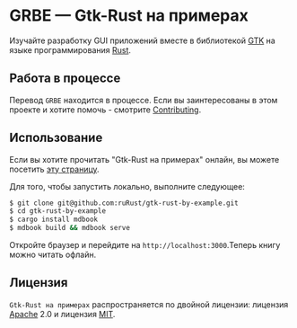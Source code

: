 # GRBE — Gtk-Rust на примерах

Изучайте разработку GUI приложений вместе в библиотекой [GTK][gtk] на языке программирования [Rust][rust].

[rust]: https://www.rust-lang.org/ru-RU/
[gtk]: https://github.com/gtk-rs/gtk/

## Работа в процессе

Перевод `GRBE` находится в процессе.
Если вы заинтересованы в этом проекте и хотите помочь - смотрите [Contributing](https://github.com/ruRust/gtk-rust-by-example/CONTRIBUTING.md).

## Использование

Если вы хотите прочитать "Gtk-Rust на примерах" онлайн, вы можете посетить [эту страницу][page].

[page]:  http://rurust.github.io/gtk-rust-by-example

Для того, чтобы запустить локально, выполните следующее:

```bash
$ git clone git@github.com:ruRust/gtk-rust-by-example.git
$ cd gtk-rust-by-example
$ cargo install mdbook
$ mdbook build && mdbook serve
```
Откройте браузер и перейдите на `http://localhost:3000`.Теперь книгу можно читать офлайн.


## Лицензия

`Gtk-Rust на примерах` распространяется по двойной лицензии: лицензия [Apache][apache] 2.0 и лицензия [MIT][mit].

[apache]: https://github.com/ruRust/gtk-rust-by-example/LICENSE-APACHE.md
[mit]: https://github.com/ruRust/gtk-rust-by-example/LICENSE-MIT.md